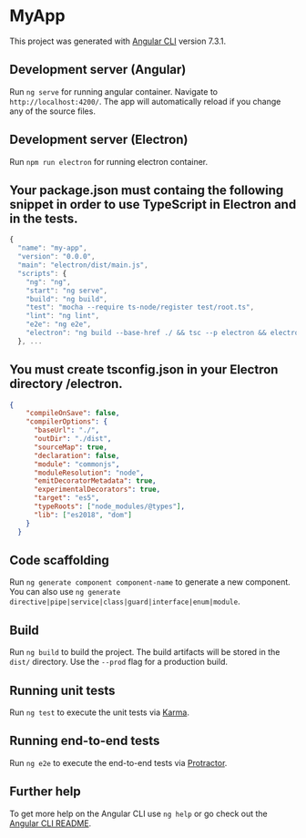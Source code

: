 # MyApp

This project was generated with [Angular CLI](https://github.com/angular/angular-cli) version 7.3.1.

## Development server (Angular)

Run `ng serve` for running angular container. Navigate to `http://localhost:4200/`. The app will automatically reload if you change any of the source files.

## Development server (Electron)

Run `npm run electron` for running electron container.

## Your package.json must containg the following snippet in order to use TypeScript in Electron and in the tests.
```javascript
{
  "name": "my-app",
  "version": "0.0.0",
  "main": "electron/dist/main.js",
  "scripts": {
    "ng": "ng",
    "start": "ng serve",
    "build": "ng build",
    "test": "mocha --require ts-node/register test/root.ts",
    "lint": "ng lint",
    "e2e": "ng e2e",
    "electron": "ng build --base-href ./ && tsc --p electron && electron ."
  }, ...
```

## You must create tsconfig.json in your Electron directory /electron.
```json
{
    "compileOnSave": false,
    "compilerOptions": {
      "baseUrl": "./",
      "outDir": "./dist",
      "sourceMap": true,
      "declaration": false,
      "module": "commonjs",
      "moduleResolution": "node",
      "emitDecoratorMetadata": true,
      "experimentalDecorators": true,
      "target": "es5",
      "typeRoots": ["node_modules/@types"],
      "lib": ["es2018", "dom"]
    }
  }
```




## Code scaffolding

Run `ng generate component component-name` to generate a new component. You can also use `ng generate directive|pipe|service|class|guard|interface|enum|module`.

## Build

Run `ng build` to build the project. The build artifacts will be stored in the `dist/` directory. Use the `--prod` flag for a production build.

## Running unit tests

Run `ng test` to execute the unit tests via [Karma](https://karma-runner.github.io).

## Running end-to-end tests

Run `ng e2e` to execute the end-to-end tests via [Protractor](http://www.protractortest.org/).

## Further help

To get more help on the Angular CLI use `ng help` or go check out the [Angular CLI README](https://github.com/angular/angular-cli/blob/master/README.md).
